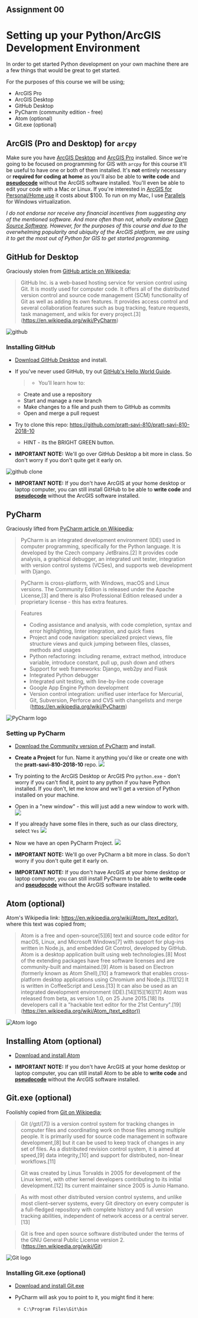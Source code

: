 ## Assignment 00
# Setting up your Python/ArcGIS Development Environment

In order to get started Python development on your own machine there are a few things that would be great to get started.

For the purposes of this course we will be using;
* ArcGIS Pro
* ArcGIS Desktop
* GitHub Desktop
* PyCharm (community edition - free)
* Atom (optional)
* Git.exe (optional)

## ArcGIS (Pro and Desktop) for `arcpy`

Make sure you have [ArcGIS Desktop](http://desktop.arcgis.com/en/) and [ArcGIS Pro](https://pro.arcgis.com/en/pro-app/) installed. Since we're going to be focused on programming for GIS with `arcpy` for this course it'll be useful to have one or both of them installed. It's **not** entirely necessary or **required for coding at home** as you'll also be able to **write code** and **[pseudocode](https://en.wikipedia.org/wiki/Pseudocode)** without the ArcGIS software installed. You'll even be able to edit your code with a Mac or Linux. If you're interested in [ArcGIS for Personal/Home use](https://www.esri.com/en-us/store/arcgis-personal-use) it costs about $100. To run on my Mac, I use [Parallels](https://www.parallels.com/) for Windows virtualization.

*I do not endorse nor receive any financial incentives from suggesting any of the mentioned software. And more often than not, wholly endorse [Open Source Software](https://opensource.com/resources/what-open-source). However, for the purposes of this course and due to the overwhelming popularity and ubiquity of the ArcGIS platform, we are using it to get the most out of Python for GIS to get started programming.*

## GitHub for Desktop

Graciously stolen from [GitHub article on Wikipedia](https://en.wikipedia.org/wiki/PyCharm);

> GitHub Inc. is a web-based hosting service for version control using Git. It is mostly used for computer code. It offers all of the distributed version control and source code management (SCM) functionality of Git as well as adding its own features. It provides access control and several collaboration features such as bug tracking, feature requests, task management, and wikis for every project.[3] (https://en.wikipedia.org/wiki/PyCharm)

![github](https://upload.wikimedia.org/wikipedia/commons/thumb/2/24/GitHub_logo_2013_padded.svg/250px-GitHub_logo_2013_padded.svg.png)

### Installing GitHub
* [Download GitHub Desktop](https://desktop.github.com/) and install.

* If you've never used GitHub, try out [GitHub's Hello World Guide](https://guides.github.com/activities/hello-world/).

  > * You’ll learn how to:
    * Create and use a repository
    * Start and manage a new branch
    * Make changes to a file and push them to GitHub as commits
    * Open and merge a pull request

* Try to clone this repo: https://github.com/pratt-savi-810/pratt-savi-810-2018-10
  * HINT - its the BRIGHT GREEN button.

* **IMPORTANT NOTE:** We'll go over GitHub Desktop a bit more in class. So don't worry if you don't quite get it early on.

![github clone](../../images/00_python_setup/github_clone_repo.png)

* **IMPORTANT NOTE:** If you don't have ArcGIS at your home desktop or laptop computer, you can still install GitHub to be able to **write code** and **[pseudocode](https://en.wikipedia.org/wiki/Pseudocode)** without the ArcGIS software installed.

## PyCharm

Graciously lifted from [PyCharm article on Wikipedia](https://en.wikipedia.org/wiki/PyCharm);

>PyCharm is an integrated development environment (IDE) used in computer programming, specifically for the Python language. It is developed by the Czech company JetBrains.[2] It provides code analysis, a graphical debugger, an integrated unit tester, integration with version control systems (VCSes), and supports web development with Django.

>PyCharm is cross-platform, with Windows, macOS and Linux versions. The Community Edition is released under the Apache License,[3] and there is also Professional Edition released under a proprietary license - this has extra features.

>Features
>* Coding assistance and analysis, with code completion, syntax and error highlighting, linter integration, and quick fixes
>* Project and code navigation: specialized project views, file structure views and quick jumping between files, classes, methods and usages
>* Python refactoring: including rename, extract method, introduce variable, introduce constant, pull up, push down and others
>* Support for web frameworks: Django, web2py and Flask
>* Integrated Python debugger
>* Integrated unit testing, with line-by-line code coverage
>* Google App Engine Python development
>* Version control integration: unified user interface for Mercurial, Git, Subversion, Perforce and CVS with changelists and merge (https://en.wikipedia.org/wiki/PyCharm)

![PyCharm logo](https://upload.wikimedia.org/wikipedia/commons/thumb/a/a1/PyCharm_Logo.svg/128px-PyCharm_Logo.svg.png)


### Setting up PyCharm
* [Download the Community version of PyCharm](https://www.jetbrains.com/pycharm/download) and install.

* **Create a Project** for fun. Name it anything you'd like or create one with the **pratt-savi-810-2018-10** repo.
![](../../images/00_python_setup/pycharm_create_project_select_interpreter.png)

* Try pointing to the ArcGIS Desktop or ArcGIS Pro `python.exe` - don't worry if you can't find it, point to any python if you have Python installed. If you don't, let me know and we'll get a version of Python installed on your machine.

* Open in a "new window" - this will just add a new window to work with.  ![](../../images/00_python_setup/pycharm_open_new_window.png)

* If you already have some files in there, such as our class directory, select `Yes` ![](../../images/00_python_setup/pycharm_create_project_from_existing_sources.png)

* Now we have an open PyCharm Project. ![](../../images/00_python_setup/pycharm_project.png)

<!-- ![](../../images/00_python_setup/pycharm_select_github_folder.png) -->


* **IMPORTANT NOTE:** We'll go over PyCharm a bit more in class. So don't worry if you don't quite get it early on.

* **IMPORTANT NOTE:** If you don't have ArcGIS at your home desktop or laptop computer, you can still install PyCharm to be able to **write code** and **[pseudocode](https://en.wikipedia.org/wiki/Pseudocode)** without the ArcGIS software installed.

## Atom (optional)

Atom's Wikipedia link: https://en.wikipedia.org/wiki/Atom_(text_editor), where this text was copied from;

>Atom is a free and open-source[5][6] text and source code editor for macOS, Linux, and Microsoft Windows[7] with support for plug-ins written in Node.js, and embedded Git Control, developed by GitHub. Atom is a desktop application built using web technologies.[8] Most of the extending packages have free software licenses and are community-built and maintained.[9] Atom is based on Electron (formerly known as Atom Shell),[10] a framework that enables cross-platform desktop applications using Chromium and Node.js.[11][12] It is written in CoffeeScript and Less.[13] It can also be used as an integrated development environment (IDE).[14][15][16][17] Atom was released from beta, as version 1.0, on 25 June 2015.[18] Its developers call it a "hackable text editor for the 21st Century".[19] (https://en.wikipedia.org/wiki/Atom_(text_editor))

![Atom logo](https://upload.wikimedia.org/wikipedia/commons/thumb/e/eb/Atom_icon.svg/512px-Atom_icon.svg.png)

## Installing Atom (optional)
* [Download and install Atom](https://atom.io/)

* **IMPORTANT NOTE:** If you don't have ArcGIS at your home desktop or laptop computer, you can still install Atom to be able to **write code** and **[pseudocode](https://en.wikipedia.org/wiki/Pseudocode)** without the ArcGIS software installed.

## Git.exe (optional)

Foolishly copied from [Git on Wikipedia](https://en.wikipedia.org/wiki/Git);

>Git (/ɡɪt/[7]) is a version control system for tracking changes in computer files and coordinating work on those files among multiple people. It is primarily used for source code management in software development,[8] but it can be used to keep track of changes in any set of files. As a distributed revision control system, it is aimed at speed,[9] data integrity,[10] and support for distributed, non-linear workflows.[11]

>Git was created by Linus Torvalds in 2005 for development of the Linux kernel, with other kernel developers contributing to its initial development.[12] Its current maintainer since 2005 is Junio Hamano.

>As with most other distributed version control systems, and unlike most client–server systems, every Git directory on every computer is a full-fledged repository with complete history and full version tracking abilities, independent of network access or a central server.[13]

>Git is free and open source software distributed under the terms of the GNU General Public License version 2. (https://en.wikipedia.org/wiki/Git)


![Git logo](https://git-scm.com/images/logo@2x.png)

### Installing Git.exe (optional)
* [Download and install Git.exe](https://git-scm.com/downloads)

* PyCharm will ask you to point to it, you might find it here:
  *     C:\Program Files\Git\bin
